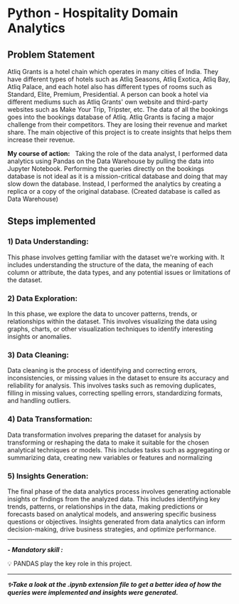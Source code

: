 # Python - Hospitality Domain Analytics
 ## Problem Statement

Atliq Grants is a hotel chain which operates in many cities of India. They have different types of hotels such as Atliq Seasons, Atliq Exotica, Atliq Bay, Atliq Palace, and each hotel also has different types of rooms such as Standard, Elite, Premium, Presidential. A person can book a hotel via different mediums such as Atliq Grants' own website and third-party websites such as Make Your Trip, Tripster, etc. The data of all the bookings goes into the bookings database of Atliq. Atliq Grants is facing a major challenge from their competitors. They are losing their revenue and market share. The main objective of this project is to create insights that helps them increase their revenue.

**My course of action:** &nbsp; Taking the role of the data analyst, I performed data analytics using Pandas on the Data Warehouse by pulling the data into Jupyter Notebook.
Performing the queries directly on the bookings database is not ideal as it is a mission-critical database and doing that may slow down the database. Instead, I performed the analytics by creating a replica or a copy of the original database. (Created database is called as Data Warehouse)

## Steps implemented 
  ### 1) Data Understanding:
  This phase involves getting familiar with the dataset we're working with. It includes understanding the structure of the data, the meaning 
  of each column or attribute, the data types, and any potential issues or limitations of the dataset.
  ### 2) Data Exploration:
  In this phase, we explore the data to uncover patterns, trends, or relationships within the dataset. This involves visualizing the 
  data using graphs, charts, or other visualization techniques to identify interesting insights or anomalies.
  ### 3) Data Cleaning:
  Data cleaning is the process of identifying and correcting errors, inconsistencies, or missing values in the dataset to ensure its accuracy 
  and reliability for analysis. This involves tasks such as removing duplicates, filling in missing values, correcting spelling errors, 
  standardizing formats, and handling outliers.
  ### 4) Data Transformation:
  Data transformation involves preparing the dataset for analysis by transforming or reshaping the data to make it suitable for the chosen 
  analytical techniques or models. This includes tasks such as aggregating or summarizing data, creating new variables or features and 
  normalizing
  ### 5) Insights Generation:
  The final phase of the data analytics process involves generating actionable insights or findings from the analyzed data. This includes 
  identifying key trends, patterns, or relationships in the data, making predictions or forecasts based on analytical models, and answering 
  specific business questions or objectives. Insights generated from data analytics can inform decision-making, drive business strategies, and 
  optimize performance.



-----------------------------------------------------------------------------------------------------------------

***- Mandatory skill :***

💡 PANDAS play the key role in this project.

-----------------------------------------------------------------------------------------------------------------

***✨Take a look at the .ipynb extension file to get a better idea of how the queries were implemented and insights were generated.***

